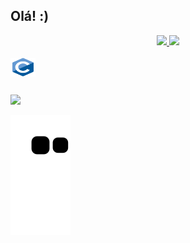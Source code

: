 ## Olá! :)
<div align="center">
  <a href="https://github.com/joaopedromf">
  <img height="180em" src="https://github-readme-stats.vercel.app/api?username=joaopedromf&show_icons=true&theme=vue-dark&include_all_commits=true&count_private=true"/>
  <img height="180em" src="https://github-readme-stats.vercel.app/api/top-langs/?username=joaopedromf&layout=compact&langs_count=7&theme=vue-dark"/>
</div>
<div style="display: inline_block"><br>
  <img align="center" alt="C" height="30" width="40" src="https://raw.githubusercontent.com/devicons/devicon/master/icons/c/c-original.svg">
</div>
  
  ##
 
<div> 
  <a href="https://instagram.com/joao_pedro_martins_forte" target="_blank"><img src="https://img.shields.io/badge/-Instagram-%23E4405F?style=for-the-badge&logo=instagram&logoColor=white" target="_blank"></a>
 
  ![Snake animation](https://github.com/joaopedromf/joaopedromf/blob/output/github-contribution-grid-snake.svg)
 
</div>
